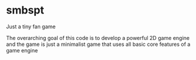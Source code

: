 # smbspt
Just a tiny fan game

The overarching goal of this code is to develop a powerful 2D game engine and the game is just a minimalist game that uses all basic core features of a game engine
